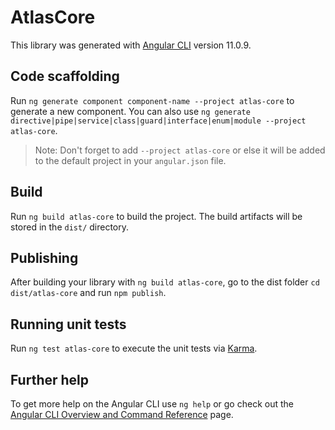 # AtlasCore

This library was generated with [Angular CLI](https://github.com/angular/angular-cli) version 11.0.9.

## Code scaffolding

Run `ng generate component component-name --project atlas-core` to generate a new component. You can also use `ng generate directive|pipe|service|class|guard|interface|enum|module --project atlas-core`.
> Note: Don't forget to add `--project atlas-core` or else it will be added to the default project in your `angular.json` file. 

## Build

Run `ng build atlas-core` to build the project. The build artifacts will be stored in the `dist/` directory.

## Publishing

After building your library with `ng build atlas-core`, go to the dist folder `cd dist/atlas-core` and run `npm publish`.

## Running unit tests

Run `ng test atlas-core` to execute the unit tests via [Karma](https://karma-runner.github.io).

## Further help

To get more help on the Angular CLI use `ng help` or go check out the [Angular CLI Overview and Command Reference](https://angular.io/cli) page.
